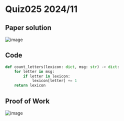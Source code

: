 # Quiz025 2024/11

## Paper solution
![image](https://github.com/user-attachments/assets/818a76c4-9904-41bc-a5f8-9dcd3baec8fd)

## Code
```.py
def count_letters(lexicon: dict, msg: str) -> dict:
    for letter in msg:
        if letter in lexicon:
            lexicon[letter] += 1
    return lexicon
```

## Proof of Work
![image](https://github.com/user-attachments/assets/6bf60ea8-9d4e-4be7-9904-27df5483c86f)

